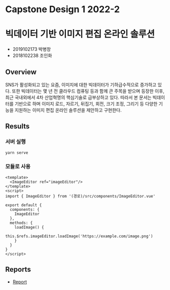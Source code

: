 # Capstone Design 1 2022-2
# 빅데이터 기반 이미지 편집 온라인 솔루션
* 2019102173 박병창
* 2018102238 조인화

## Overview
SNS가 활성화되고 있는 요즘, 이미지에 대한 빅데이터가 기하급수적으로 증가하고 있다. 또한 빅데이터는 몇 년 전 클라우드 컴퓨팅 등과 함께 큰 주목을 받으며 등장한 이후, 최근 국내외에서 4차 산업혁명의 핵심기술로 급부상하고 있다. 따라서 본 문서는 빅데이터를 기반으로 하며 이미지 로드, 자르기, 뒤집기, 회전, 크기 조정, 그리기 등 다양한 기능을 지원하는 이미지 편집 온라인 솔루션을 제안하고 구현한다.

## Results
### 서버 실행
```bash
yarn serve
```
### 모듈로 사용
```vue
<template>
  <ImageEditor ref="imageEditor"/>
</template>
<script>
import { ImageEditor } from '(경로)/src/components/ImageEditor.vue'

export default {
  components: {
    ImageEditor
  },
  methods: {
    loadImage() {
      this.$refs.imageEditor.loadImage('https://example.com/image.png')
    }
  }
}
</script>
```
## Reports
* [Report](Report/최종보고서/%5BKHUmage%5D%20최종보고서.pdf)
